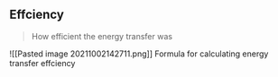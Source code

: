 ## Effciency 

> How efficient the energy transfer was

![[Pasted image 20211002142711.png]]
Formula for calculating energy transfer effciency 